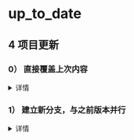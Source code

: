 # up_to_date

## 4 项目更新

### 0） 直接覆盖上次内容  
<details>
<summary>详情</summary>
 
  将修改后的本地项目，右击进入git命令行
  ```
  git add .
  git commit -m "注释语句"
  git push 
  ```
  至此，结束项目更新
</details>

### 1） 建立新分支，与之前版本并行
<details>
<summary>详情</summary>
 
  将修改后的本地项目，右击进入git命令行
  ```
  git branch -a  # 我就看看
  git branch -M name # name为分支名
  git add .
  git commit -m "注释语句"
  git push -u origin name  # 第一次提交新分支需说明新分支，之后git push即可
  ```

</details>

